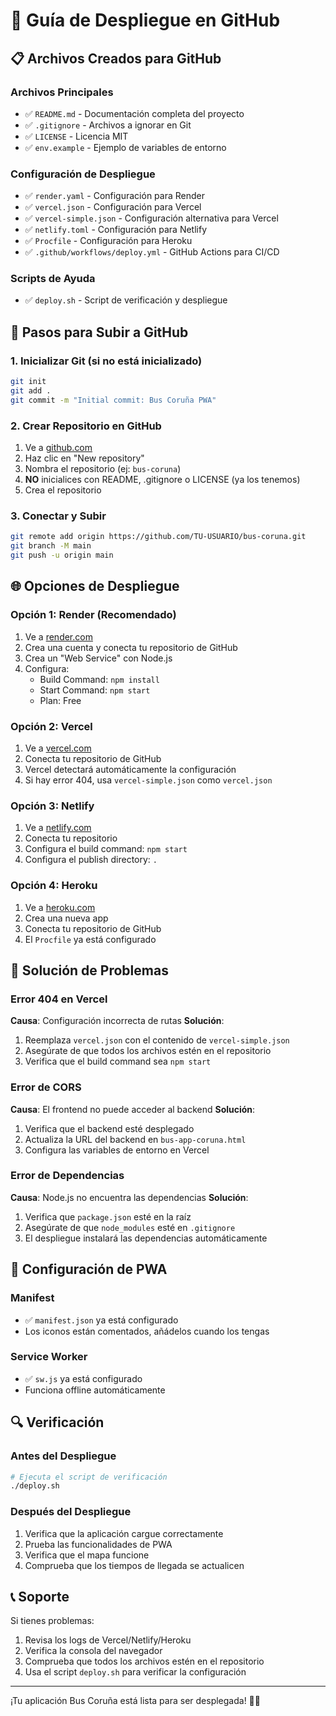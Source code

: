 # 🚀 Guía de Despliegue en GitHub

## 📋 Archivos Creados para GitHub

### Archivos Principales
- ✅ `README.md` - Documentación completa del proyecto
- ✅ `.gitignore` - Archivos a ignorar en Git
- ✅ `LICENSE` - Licencia MIT
- ✅ `env.example` - Ejemplo de variables de entorno

### Configuración de Despliegue
- ✅ `render.yaml` - Configuración para Render
- ✅ `vercel.json` - Configuración para Vercel
- ✅ `vercel-simple.json` - Configuración alternativa para Vercel
- ✅ `netlify.toml` - Configuración para Netlify
- ✅ `Procfile` - Configuración para Heroku
- ✅ `.github/workflows/deploy.yml` - GitHub Actions para CI/CD

### Scripts de Ayuda
- ✅ `deploy.sh` - Script de verificación y despliegue

## 🚀 Pasos para Subir a GitHub

### 1. Inicializar Git (si no está inicializado)
```bash
git init
git add .
git commit -m "Initial commit: Bus Coruña PWA"
```

### 2. Crear Repositorio en GitHub
1. Ve a [github.com](https://github.com)
2. Haz clic en "New repository"
3. Nombra el repositorio (ej: `bus-coruna`)
4. **NO** inicialices con README, .gitignore o LICENSE (ya los tenemos)
5. Crea el repositorio

### 3. Conectar y Subir
```bash
git remote add origin https://github.com/TU-USUARIO/bus-coruna.git
git branch -M main
git push -u origin main
```

## 🌐 Opciones de Despliegue

### Opción 1: Render (Recomendado)
1. Ve a [render.com](https://render.com)
2. Crea una cuenta y conecta tu repositorio de GitHub
3. Crea un "Web Service" con Node.js
4. Configura:
   - Build Command: `npm install`
   - Start Command: `npm start`
   - Plan: Free

### Opción 2: Vercel
1. Ve a [vercel.com](https://vercel.com)
2. Conecta tu repositorio de GitHub
3. Vercel detectará automáticamente la configuración
4. Si hay error 404, usa `vercel-simple.json` como `vercel.json`

### Opción 3: Netlify
1. Ve a [netlify.com](https://netlify.com)
2. Conecta tu repositorio
3. Configura el build command: `npm start`
4. Configura el publish directory: `.`

### Opción 4: Heroku
1. Ve a [heroku.com](https://heroku.com)
2. Crea una nueva app
3. Conecta tu repositorio de GitHub
4. El `Procfile` ya está configurado

## 🔧 Solución de Problemas

### Error 404 en Vercel
**Causa**: Configuración incorrecta de rutas
**Solución**:
1. Reemplaza `vercel.json` con el contenido de `vercel-simple.json`
2. Asegúrate de que todos los archivos estén en el repositorio
3. Verifica que el build command sea `npm start`

### Error de CORS
**Causa**: El frontend no puede acceder al backend
**Solución**:
1. Verifica que el backend esté desplegado
2. Actualiza la URL del backend en `bus-app-coruna.html`
3. Configura las variables de entorno en Vercel

### Error de Dependencias
**Causa**: Node.js no encuentra las dependencias
**Solución**:
1. Verifica que `package.json` esté en la raíz
2. Asegúrate de que `node_modules` esté en `.gitignore`
3. El despliegue instalará las dependencias automáticamente

## 📱 Configuración de PWA

### Manifest
- ✅ `manifest.json` ya está configurado
- Los iconos están comentados, añádelos cuando los tengas

### Service Worker
- ✅ `sw.js` ya está configurado
- Funciona offline automáticamente

## 🔍 Verificación

### Antes del Despliegue
```bash
# Ejecuta el script de verificación
./deploy.sh
```

### Después del Despliegue
1. Verifica que la aplicación cargue correctamente
2. Prueba las funcionalidades de PWA
3. Verifica que el mapa funcione
4. Comprueba que los tiempos de llegada se actualicen

## 📞 Soporte

Si tienes problemas:
1. Revisa los logs de Vercel/Netlify/Heroku
2. Verifica la consola del navegador
3. Comprueba que todos los archivos estén en el repositorio
4. Usa el script `deploy.sh` para verificar la configuración

---

¡Tu aplicación Bus Coruña está lista para ser desplegada! 🚌✨ 